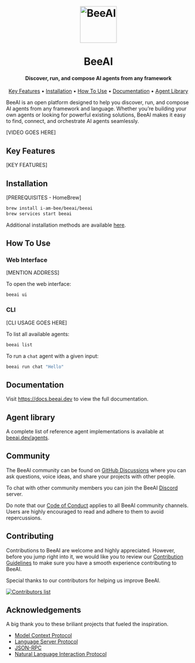 <h1 align="center">
  <picture>
  <source media="(prefers-color-scheme: dark)" srcset="https://raw.githubusercontent.com/i-am-bee/beeai/master/docs/logo/beeai_logo_white.svg">
  <source media="(prefers-color-scheme: light)" srcset="https://raw.githubusercontent.com/i-am-bee/beeai/master/docs/logo/beeai_logo_black.svg">
  <img alt="BeeAI" width="100">
</picture>
  <br><br>
  BeeAI
  <br>
</h1>

<h4 align="center">Discover, run, and compose AI agents from any framework</h4>

<p align="center">
    <a href="#key-features">Key Features</a> •
    <a href="#installation">Installation</a> •
    <a href="#how-to-use">How To Use</a> •
    <a href="#documentation">Documentation</a> •
    <a href="#agent-library">Agent Library</a>
</p>

BeeAI is an open platform designed to help you discover, run, and compose AI agents from any framework and language. Whether you’re building your own agents or looking for powerful existing solutions, BeeAI makes it easy to find, connect, and orchestrate AI agents seamlessly.

[VIDEO GOES HERE]

## Key Features

[KEY FEATURES]

## Installation

[PREREQUISITES - HomeBrew]

```sh
brew install i-am-bee/beeai/beeai
brew services start beeai
```

Additional installation methods are available [here](./docs/get-started/installation.mdx).

## How To Use

### Web Interface

[MENTION ADDRESS]

To open the web interface:

```sh
beeai ui
```

### CLI

[CLI USAGE GOES HERE]

To list all available agents:

```sh
beeai list
```

To run a `chat` agent with a given input:

```sh
beeai run chat "Hello"
```

## Documentation

Visit https://docs.beeai.dev to view the full documentation.

## Agent library

A complete list of reference agent implementations is available at [beeai.dev/agents](https://beeai.dev/agents).

## Community

The BeeAI community can be found on [GitHub Discussions](https://github.com/i-am-bee/beeai/discussions) where you can ask questions, voice ideas, and share your projects with other people.

To chat with other community members you can join the BeeAI [Discord](https://discord.gg/AZFrp3UF5k) server.

Do note that our [Code of Conduct](./CODE_OF_CONDUCT.md) applies to all BeeAI community channels. Users are highly encouraged to read and adhere to them to avoid repercussions.

## Contributing

Contributions to BeeAI are welcome and highly appreciated. However, before you jump right into it, we would like you to review our [Contribution Guidelines](./CONTRIBUTING.md) to make sure you have a smooth experience contributing to BeeAI.

Special thanks to our contributors for helping us improve BeeAI.

<a href="https://github.com/i-am-bee/beeai/graphs/contributors">
  <img alt="Contributors list" src="https://contrib.rocks/image?repo=i-am-bee/beeai" />
</a>

## Acknowledgements

A big thank you to these briliant projects that fueled the inspiration.

- [Model Context Protocol](https://github.com/modelcontextprotocol)
- [Language Server Protocol](https://github.com/microsoft/language-server-protocol)
- [JSON-RPC](https://www.jsonrpc.org/)
- [Natural Language Interaction Protocol](https://github.com/nlip-project)
